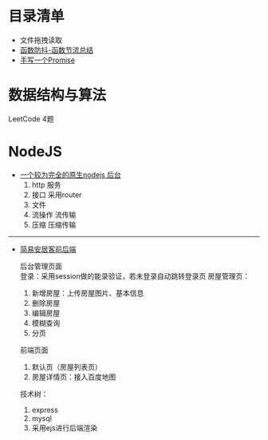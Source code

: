 # 目录清单

* 文件拖拽读取
* [函数防抖-函数节流总结](https://juejin.im/post/5b8a59c2f265da433655a7ee)
* [手写一个Promise](https://github.com/webXLing/Keep-Learning/blob/master/%E6%89%8B%E5%86%99%E4%B8%80%E4%B8%AAPromise.html)

# 数据结构与算法
  LeetCode 4题
  
# NodeJS
* [一个较为完全的原生nodejs 后台](https://github.com/webXLing/Keep-Learning/tree/master/2019-1-12)
  1. http 服务
  2. 接口  采用router
  3. 文件
  4. 流操作  流传输
  5. 压缩  压缩传输
----
* [简易安居客前后端](https://github.com/webXLing/Keep-Learning/tree/master/%E7%AE%80%E6%98%93%E5%AE%89%E5%B1%85%E5%AE%A2-%E5%89%8D%E5%90%8E%E7%AB%AF)   

  后台管理页面  
    登录：采用session做的能录验证，若未登录自动跳转登录页
    房屋管理页：
    1. 新增房屋：上传房屋图片、基本信息
    2. 删除房屋
    3. 编辑房屋
    4. 模糊查询
    5. 分页   

   前端页面  
    1. 默认页（房屋列表页）
    2. 房屋详情页：接入百度地图

   技术树：
   1. express
   2. mysql
   3. 采用ejs进行后端渲染
  
  
    
  
  
